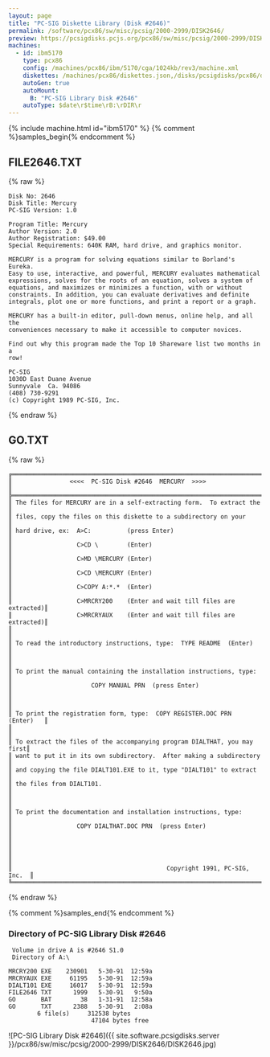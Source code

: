 ```yaml
---
layout: page
title: "PC-SIG Diskette Library (Disk #2646)"
permalink: /software/pcx86/sw/misc/pcsig/2000-2999/DISK2646/
preview: https://pcsigdisks.pcjs.org/pcx86/sw/misc/pcsig/2000-2999/DISK2646/DISK2646.jpg
machines:
  - id: ibm5170
    type: pcx86
    config: /machines/pcx86/ibm/5170/cga/1024kb/rev3/machine.xml
    diskettes: /machines/pcx86/diskettes.json,/disks/pcsigdisks/pcx86/diskettes.json
    autoGen: true
    autoMount:
      B: "PC-SIG Library Disk #2646"
    autoType: $date\r$time\rB:\rDIR\r
---
```


{% include machine.html id="ibm5170" %}
{% comment %}samples_begin{% endcomment %}

## FILE2646.TXT

{% raw %}
```
Disk No: 2646                                                           
Disk Title: Mercury                                                     
PC-SIG Version: 1.0                                                     
                                                                        
Program Title: Mercury                                                  
Author Version: 2.0                                                     
Author Registration: $49.00                                             
Special Requirements: 640K RAM, hard drive, and graphics monitor.       
                                                                        
MERCURY is a program for solving equations similar to Borland's Eureka. 
Easy to use, interactive, and powerful, MERCURY evaluates mathematical  
expressions, solves for the roots of an equation, solves a system of    
equations, and maximizes or minimizes a function, with or without       
constraints. In addition, you can evaluate derivatives and definite     
integrals, plot one or more functions, and print a report or a graph.   
                                                                        
MERCURY has a built-in editor, pull-down menus, online help, and all the
conveniences necessary to make it accessible to computer novices.       
                                                                        
Find out why this program made the Top 10 Shareware list two months in a
row!                                                                    
                                                                        
PC-SIG                                                                  
1030D East Duane Avenue                                                 
Sunnyvale  Ca. 94086                                                    
(408) 730-9291                                                          
(c) Copyright 1989 PC-SIG, Inc.                                         
```
{% endraw %}

## GO.TXT

{% raw %}
```
╔═════════════════════════════════════════════════════════════════════════╗
║                <<<<  PC-SIG Disk #2646  MERCURY  >>>>                   ║
╠═════════════════════════════════════════════════════════════════════════╣
║ The files for MERCURY are in a self-extracting form.  To extract the    ║
║ files, copy the files on this diskette to a subdirectory on your        ║
║ hard drive, ex:  A>C:          (press Enter)                            ║
║                  C>CD \        (Enter)                                  ║
║                  C>MD \MERCURY (Enter)                                  ║
║                  C>CD \MERCURY (Enter)                                  ║
║                  C>COPY A:*.*  (Enter)                                  ║
║                  C>MRCRY200    (Enter and wait till files are extracted)║
║                  C>MRCRYAUX    (Enter and wait till files are extracted)║
║                                                                         ║
║ To read the introductory instructions, type:  TYPE README  (Enter)      ║
║                                                                         ║
║ To print the manual containing the installation instructions, type:     ║
║                      COPY MANUAL PRN  (press Enter)                     ║
║                                                                         ║
║ To print the registration form, type:  COPY REGISTER.DOC PRN  (Enter)   ║
║                                                                         ║
║ To extract the files of the accompanying program DIALTHAT, you may first║
║ want to put it in its own subdirectory.  After making a subdirectory    ║
║ and copying the file DIALT101.EXE to it, type "DIALT101" to extract     ║
║ the files from DIALT101.                                                ║
║                                                                         ║
║ To print the documentation and installation instructions, type:         ║
║                  COPY DIALTHAT.DOC PRN  (press Enter)                   ║
║                                                                         ║
║                                                                         ║
║                                           Copyright 1991, PC-SIG, Inc.  ║
╚═════════════════════════════════════════════════════════════════════════╝
```
{% endraw %}

{% comment %}samples_end{% endcomment %}

### Directory of PC-SIG Library Disk #2646

     Volume in drive A is #2646 S1.0
     Directory of A:\

    MRCRY200 EXE    230901   5-30-91  12:59a
    MRCRYAUX EXE     61195   5-30-91  12:59a
    DIALT101 EXE     16017   5-30-91  12:59a
    FILE2646 TXT      1999   5-30-91   9:50a
    GO       BAT        38   1-31-91  12:58a
    GO       TXT      2388   5-30-91   2:08a
            6 file(s)     312538 bytes
                           47104 bytes free

![PC-SIG Library Disk #2646]({{ site.software.pcsigdisks.server }}/pcx86/sw/misc/pcsig/2000-2999/DISK2646/DISK2646.jpg)
